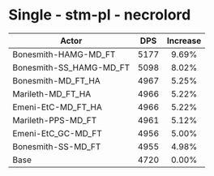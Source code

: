 # Single - stm-pl - necrolord
| Actor | DPS | Increase |
|---|:---:|:---:|
|Bonesmith-HAMG-MD_FT|5177|9.69%|
|Bonesmith-SS_HAMG-MD_FT|5098|8.02%|
|Bonesmith-MD_FT_HA|4967|5.25%|
|Marileth-MD_FT_HA|4966|5.22%|
|Emeni-EtC-MD_FT_HA|4966|5.22%|
|Marileth-PPS-MD_FT|4961|5.12%|
|Emeni-EtC_GC-MD_FT|4956|5.00%|
|Bonesmith-SS-MD_FT|4955|4.98%|
|Base|4720|0.00%|
